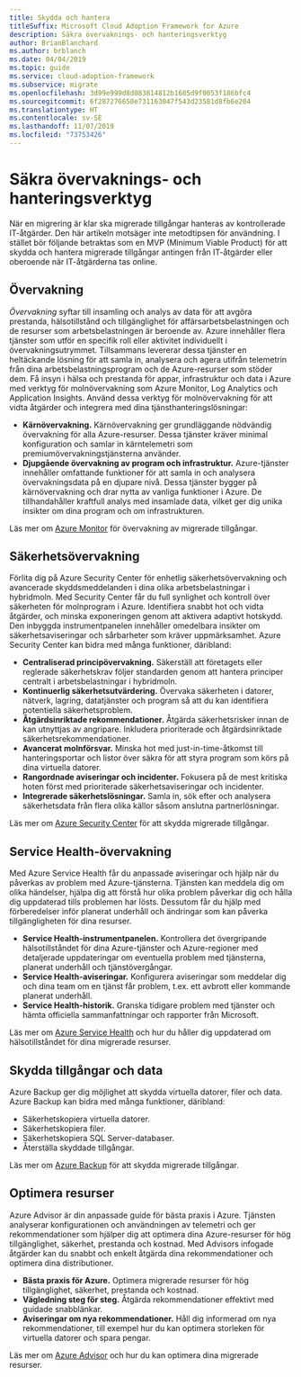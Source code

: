 ```yaml
---
title: Skydda och hantera
titleSuffix: Microsoft Cloud Adoption Framework for Azure
description: Säkra övervaknings- och hanteringsverktyg
author: BrianBlanchard
ms.author: brblanch
ms.date: 04/04/2019
ms.topic: guide
ms.service: cloud-adoption-framework
ms.subservice: migrate
ms.openlocfilehash: 3d99e999d8d083814812b1605d9f0053f186bfc4
ms.sourcegitcommit: 6f287276650e731163047f543d23581d8fb6e204
ms.translationtype: HT
ms.contentlocale: sv-SE
ms.lasthandoff: 11/07/2019
ms.locfileid: "73753426"
---
```

# <a name="secure-monitoring-and-management-tools"></a>Säkra övervaknings- och hanteringsverktyg

När en migrering är klar ska migrerade tillgångar hanteras av kontrollerade IT-åtgärder. Den här artikeln motsäger inte metodtipsen för användning. I stället bör följande betraktas som en MVP (Minimum Viable Product) för att skydda och hantera migrerade tillgångar antingen från IT-åtgärder eller oberoende när IT-åtgärderna tas online.

## <a name="monitoring"></a>Övervakning

*Övervakning* syftar till insamling och analys av data för att avgöra prestanda, hälsotillstånd och tillgänglighet för affärsarbetsbelastningen och de resurser som arbetsbelastningen är beroende av. Azure innehåller flera tjänster som utför en specifik roll eller aktivitet individuellt i övervakningsutrymmet. Tillsammans levererar dessa tjänster en heltäckande lösning för att samla in, analysera och agera utifrån telemetrin från dina arbetsbelastningsprogram och de Azure-resurser som stöder dem. Få insyn i hälsa och prestanda för appar, infrastruktur och data i Azure med verktyg för molnövervakning som Azure Monitor, Log Analytics och Application Insights. Använd dessa verktyg för molnövervakning för att vidta åtgärder och integrera med dina tjänsthanteringslösningar:

- **Kärnövervakning.** Kärnövervakning ger grundläggande nödvändig övervakning för alla Azure-resurser. Dessa tjänster kräver minimal konfiguration och samlar in kärntelemetri som premiumövervakningstjänsterna använder.
- **Djupgående övervakning av program och infrastruktur.** Azure-tjänster innehåller omfattande funktioner för att samla in och analysera övervakningsdata på en djupare nivå. Dessa tjänster bygger på kärnövervakning och drar nytta av vanliga funktioner i Azure. De tillhandahåller kraftfull analys med insamlade data, vilket ger dig unika insikter om dina program och om infrastrukturen.

Läs mer om [Azure Monitor](https://docs.microsoft.com/azure/azure-monitor/overview) för övervakning av migrerade tillgångar.

## <a name="security-monitoring"></a>Säkerhetsövervakning

Förlita dig på Azure Security Center för enhetlig säkerhetsövervakning och avancerade skyddsmeddelanden i dina olika arbetsbelastningar i hybridmoln. Med Security Center får du full synlighet och kontroll över säkerheten för molnprogram i Azure. Identifiera snabbt hot och vidta åtgärder, och minska exponeringen genom att aktivera adaptivt hotskydd. Den inbyggda instrumentpanelen innehåller omedelbara insikter om säkerhetsaviseringar och sårbarheter som kräver uppmärksamhet. Azure Security Center kan bidra med många funktioner, däribland:

- **Centraliserad principövervakning.** Säkerställ att företagets eller reglerade säkerhetskrav följer standarden genom att hantera principer centralt i arbetsbelastningar i hybridmoln.
- **Kontinuerlig säkerhetsutvärdering.** Övervaka säkerheten i datorer, nätverk, lagring, datatjänster och program så att du kan identifiera potentiella säkerhetsproblem.
- **Åtgärdsinriktade rekommendationer.** Åtgärda säkerhetsrisker innan de kan utnyttjas av angripare. Inkludera prioriterade och åtgärdsinriktade säkerhetsrekommendationer.
- **Avancerat molnförsvar.** Minska hot med just-in-time-åtkomst till hanteringsportar och listor över säkra för att styra program som körs på dina virtuella datorer.
- **Rangordnade aviseringar och incidenter.** Fokusera på de mest kritiska hoten först med prioriterade säkerhetsaviseringar och incidenter.
- **Integrerade säkerhetslösningar.** Samla in, sök efter och analysera säkerhetsdata från flera olika källor såsom anslutna partnerlösningar.

Läs mer om [Azure Security Center](https://docs.microsoft.com/azure/security-center) för att skydda migrerade tillgångar.

## <a name="service-health-monitoring"></a>Service Health-övervakning

Med Azure Service Health får du anpassade aviseringar och hjälp när du påverkas av problem med Azure-tjänsterna. Tjänsten kan meddela dig om olika händelser, hjälpa dig att förstå hur olika problem påverkar dig och hålla dig uppdaterad tills problemen har lösts. Dessutom får du hjälp med förberedelser inför planerat underhåll och ändringar som kan påverka tillgängligheten för dina resurser.

- **Service Health-instrumentpanelen.** Kontrollera det övergripande hälsotillståndet för dina Azure-tjänster och Azure-regioner med detaljerade uppdateringar om eventuella problem med tjänsterna, planerat underhåll och tjänstövergångar.
- **Service Health-aviseringar.** Konfigurera aviseringar som meddelar dig och dina team om en tjänst får problem, t.ex. ett avbrott eller kommande planerat underhåll.
- **Service Health-historik.** Granska tidigare problem med tjänster och hämta officiella sammanfattningar och rapporter från Microsoft.

Läs mer om [Azure Service Health](https://docs.microsoft.com/azure/service-health) och hur du håller dig uppdaterad om hälsotillståndet för dina migrerade resurser.

## <a name="protect-assets-and-data"></a>Skydda tillgångar och data

Azure Backup ger dig möjlighet att skydda virtuella datorer, filer och data. Azure Backup kan bidra med många funktioner, däribland:

- Säkerhetskopiera virtuella datorer.
- Säkerhetskopiera filer.
- Säkerhetskopiera SQL Server-databaser.
- Återställa skyddade tillgångar.

Läs mer om [Azure Backup](https://docs.microsoft.com/azure/backup) för att skydda migrerade tillgångar.

## <a name="optimize-resources"></a>Optimera resurser

Azure Advisor är din anpassade guide för bästa praxis i Azure. Tjänsten analyserar konfigurationen och användningen av telemetri och ger rekommendationer som hjälper dig att optimera dina Azure-resurser för hög tillgänglighet, säkerhet, prestanda och kostnad. Med Advisors infogade åtgärder kan du snabbt och enkelt åtgärda dina rekommendationer och optimera dina distributioner.

- **Bästa praxis för Azure.** Optimera migrerade resurser för hög tillgänglighet, säkerhet, prestanda och kostnad.
- **Vägledning steg för steg.** Åtgärda rekommendationer effektivt med guidade snabblänkar.
- **Aviseringar om nya rekommendationer.** Håll dig informerad om nya rekommendationer, till exempel hur du kan optimera storleken för virtuella datorer och spara pengar.

Läs mer om [Azure Advisor](https://docs.microsoft.com/azure/advisor/advisor-overview) och hur du kan optimera dina migrerade resurser.
